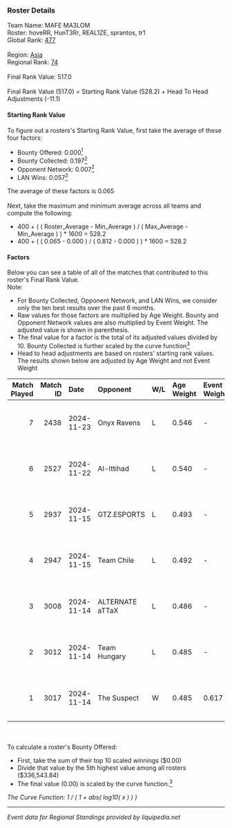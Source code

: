 ### Roster Details<br />
Team Name: MAFE MA3LOM<br />
Roster: hoveRR, HunT3Rr, REAL1ZE, sprantos, tr1<br />
Global Rank: [477](../../standings_global_2025_03_01.md)<br />
<br />
Region: [Asia]( ../../standings_asia_2025_03_01.md)<br />
Regional Rank: [74]( ../../standings_asia_2025_03_01.md)<br />
<br />
Final Rank Value:  517.0<br />
<br />
Final Rank Value (517.0) = Starting Rank Value (528.2) + Head To Head Adjustments (-11.1)<br />

#### Starting Rank Value<br />
To figure out a rosters's Starting Rank Value, first take the average of these four factors:<br />
- Bounty Offered: 0.000[<sup>1</sup>](#table2)
- Bounty Collected: 0.197[<sup>2</sup>](#table1)
- Opponent Network: 0.007[<sup>2</sup>](#table1)
- LAN Wins: 0.057[<sup>2</sup>](#table1)

The average of these factors is 0.065<br />
<br />
Next, take the maximum and minimum average across all teams and compute the following:<br />
- 400 + ( ( Roster_Average - Min_Average ) / ( Max_Average - Min_Average ) ) * 1600 = 528.2
- 400 + ( ( 0.065 - 0.000 ) / ( 0.812 - 0.000 ) ) * 1600 = 528.2


#### Factors<br />
Below you can see a table of all of the matches that contributed to this roster's Final Rank Value.<br />
Note:<br />

- For Bounty Collected, Opponent Network, and LAN Wins, we consider only the ten best results over the past 6 months.
- Raw values for those factors are multiplied by Age Weight. Bounty and Opponent Network values are also multiplied by Event Weight. The adjusted value is shown in parenthesis.
- The final value for a factor is the total of its adjusted values divided by 10. Bounty Collected is further scaled by the curve function[<sup>3</sup>](#curveFunction)
- Head to head adjustments are based on rosters' starting rank values. The results shown below are adjusted by Age Weight and not Event Weight
<span id="table1"></span><br />


| Match Played | Match ID | Date       | Opponent        | W/L | Age Weight | Event Weight | Bounty Collected | Opponent Network | LAN Wins  | H2H Adj. | Roster                                  |
| -: | -: | :- | :- | :- | :- | :- | :- | :- | :- | -: | :- |
|            7 |     2438 | 2024-11-23 | Onyx Ravens     | L   | 0.546      | -            | -                | -                | -         |    -5.12 | hoveRR, HunT3Rr, REAL1ZE, sprantos, tr1 |
|            6 |     2527 | 2024-11-22 | Al-Ittihad      | L   | 0.540      | -            | -                | -                | -         |    -4.89 | hoveRR, HunT3Rr, REAL1ZE, sprantos, tr1 |
|            5 |     2937 | 2024-11-15 | GTZ.ESPORTS     | L   | 0.493      | -            | -                | -                | -         |    -0.52 | BOROS, HuNt3R, REAL1ZE, sprantos, tr1   |
|            4 |     2947 | 2024-11-15 | Team Chile      | L   | 0.492      | -            | -                | -                | -         |    -7.30 | BOROS, HuNt3R, REAL1ZE, sprantos, tr1   |
|            3 |     3008 | 2024-11-14 | ALTERNATE aTTaX | L   | 0.486      | -            | -                | -                | -         |    -1.71 | BOROS, HuNt3R, REAL1ZE, sprantos, tr1   |
|            2 |     3012 | 2024-11-14 | Team Hungary    | L   | 0.485      | -            | -                | -                | -         |    -2.87 | BOROS, HuNt3R, REAL1ZE, sprantos, tr1   |
|            1 |     3017 | 2024-11-14 | The Suspect     | W   | 0.485      | 0.617        | 0.003 (0.001)    | 0.224 (0.067)    | 1 (0.485) |    11.30 | BOROS, HuNt3R, REAL1ZE, sprantos, tr1   |

<br />
<span id="table2"></span><br />
To calculate a roster's Bounty Offered:<br />

- First, take the sum of their top 10 scaled winnings ($0.00)
- Divide that value by the 5th highest value among all rosters ($336,543.84)
- The final value (0.00) is scaled by the curve function.[<sup>3</sup>](#curveFunction)

<span id="curveFunction"></span>_The Curve Function: 1 / ( 1 + abs( log10( x ) ) )_<br />

---
_Event data for Regional Standings provided by liquipedia.net_<br />
